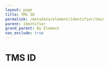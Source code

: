 ```yaml
---
layout: page
title: TMS ID
permalink: /metadata/element/identifier/tms/
parent: Identifier
grand_parent: By Element
nav_exclude: true
---
```


# TMS ID